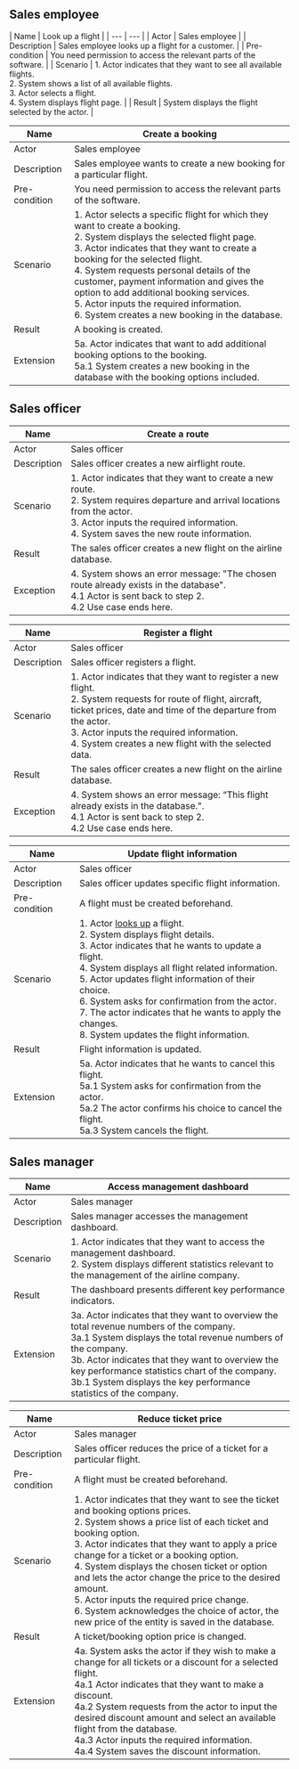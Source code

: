 ## Sales employee
<a name="look-up-a-flight"></a>
| Name | Look up a flight |
| --- | --- |
| Actor | Sales employee |
| Description | Sales employee looks up a flight for a customer. |
| Pre-condition | You need permission to access the relevant parts of the software. |
| Scenario | 1. Actor indicates that they want to see all available flights. <br> 2. System shows a list of all available flights. <br> 3. Actor selects a flight. <br> 4. System displays flight page. |
| Result | System displays the flight selected by the actor. |

| Name | Create a booking |
| --- | --- |
| Actor | Sales employee |
| Description | Sales employee wants to create a new booking for a particular flight. |
| Pre-condition | You need permission to access the relevant parts of the software. |
| Scenario | 1. Actor selects a specific flight for which they want to create a booking. <br> 2. System displays the selected flight page. <br> 3. Actor indicates that they want to create a booking for the selected flight. <br> 4. System requests personal details of the customer, payment information and gives the option to add additional booking services. <br> 5. Actor inputs the required information. <br> 6. System creates a new booking in the database. |
| Result | A booking is created. |
| Extension | 5a. Actor indicates that want to add additional booking options to the booking. <br> 5a.1 System creates a new booking in the database with the booking options included. |

## Sales officer
| Name | Create a route |
| --- | --- |
| Actor | Sales officer |
| Description | Sales officer creates a new airflight route. |
| Scenario | 1. Actor indicates that they want to create a new route. <br> 2. System requires departure and arrival locations from the actor. <br> 3. Actor inputs the required information. <br> 4. System saves the new route information. |
| Result | The sales officer creates a new flight on the airline database. |
| Exception | 4. System shows an error message: "The chosen route already exists in the database". <br> 4.1 Actor is sent back to step 2. <br> 4.2 Use case ends here. |

| Name | Register a flight |
| --- | --- |
| Actor | Sales officer |
| Description | Sales officer registers a flight. |
| Scenario | 1. Actor indicates that they want to register a new flight. <br> 2. System requests for route of flight, aircraft, ticket prices, date and time of the departure from the actor. <br> 3. Actor inputs the required information. <br> 4. System creates a new flight with the selected data. |
| Result | The sales officer creates a new flight on the airline database. |
| Exception | 4. System shows an error message: “This flight already exists in the database.". <br> 4.1 Actor is sent back to step 2. <br> 4.2 Use case ends here. |

| Name | Update flight information |
| --- | --- |
| Actor | Sales officer |
| Description | Sales officer updates specific flight information. |
| Pre-condition | A flight must be created beforehand. |
| Scenario | 1. Actor [looks up](#look-up-a-flight) a flight. <br> 2. System displays flight details. <br> 3. Actor indicates that he wants to update a flight. <br> 4. System displays all flight related information. <br> 5. Actor updates flight information of their choice. <br> 6. System asks for confirmation from the actor. <br> 7. The actor indicates that he wants to apply the changes. <br> 8. System updates the flight information. |
| Result | Flight information is updated. |
| Extension | 5a. Actor indicates that he wants to cancel this flight. <br> 5a.1 System asks for confirmation from the actor. <br> 5a.2 The actor confirms his choice to cancel the flight. <br> 5a.3 System cancels the flight. |

## Sales manager
| Name | Access management dashboard |
| --- | --- |
| Actor | Sales manager |
| Description | Sales manager accesses the management dashboard. |
| Scenario | 1. Actor indicates that they want to access the management dashboard. <br> 2. System displays different statistics relevant to the management of the airline company. |
| Result | The dashboard presents different key performance indicators. |
| Extension | 3a. Actor indicates that they want to overview the total revenue numbers of the company. <br> 3a.1 System displays the total revenue numbers of the company. <br> 3b. Actor indicates that they want to overview the key performance statistics chart of the company. <br> 3b.1 System displays the key performance statistics of the company. |

| Name | Reduce ticket price |
| --- | --- |
| Actor | Sales manager |
| Description | Sales officer reduces the price of a ticket for a particular flight. |
| Pre-condition | A flight must be created beforehand. |
| Scenario | 1. Actor indicates that they want to see the ticket and booking options prices. <br> 2. System shows a price list of each ticket and booking option. <br> 3. Actor indicates that they want to apply a price change for a ticket or a booking option. <br> 4. System displays the chosen ticket or option and lets the actor change the price to the desired amount. <br> 5. Actor inputs the required price change. <br> 6. System acknowledges the choice of actor, the new price of the entity is saved in the database. |
| Result | A ticket/booking option price is changed. |
| Extension | 4a. System asks the actor if they wish to make a change for all tickets or a discount for a selected flight. <br> 4a.1 Actor indicates that they want to make a discount. <br> 4a.2 System requests from the actor to input the desired discount amount and select an available flight from the database. <br> 4a.3 Actor inputs the required information. <br> 4a.4 System saves the discount information. |
